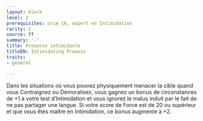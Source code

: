 ```yaml
---
layout: block
level: 2
prerequisites: orce 16, expert en Intimidation
rarity: C
source: ??
summary: '-'
title: Prouesse intimidante
titleEN: Intimidating Prowess
traits:
- general

---
```


<p>Dans les situations où vous pouvez physiquement menacer la cible quand vous Contraignez ou Démoralisez, vous gagnez un bonus de circonstances de +1 à votre test d’Intimidation et vous ignorez le malus induit par le fait de ne pas partager une langue. Si votre score de Force est de 20 ou supérieur et que vous êtes maître en Intimidation, ce bonus augmente à +2.</p>